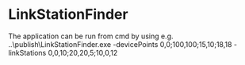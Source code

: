 # LinkStationFinder
The application can be run from cmd by using e.g.
..\publish\LinkStationFinder.exe -devicePoints 0,0;100,100;15,10;18,18 -linkStations 0,0,10;20,20,5;10,0,12
